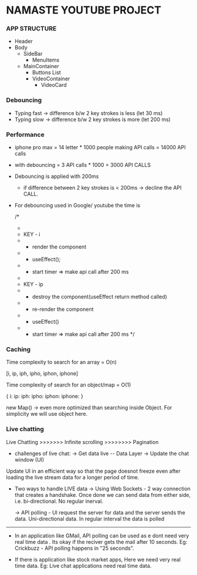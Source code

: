 # NAMASTE YOUTUBE PROJECT

### APP STRUCTURE

- Header
- Body
  - SideBar
    - MenuItems
  - MainContainer
    - Buttons List
    - VideoContainer
      - VideoCard

### Debouncing

- Typing fast -> difference b/w 2 key strokes is less (let 30 ms)
- Typing slow -> difference b/w 2 key strokes is more (let 200 ms)

### Performance

- iphone pro max = 14 letter \* 1000 people making API calls = 14000 API calls
- with debouncing = 3 API calls \* 1000 = 3000 API CALLS

- Debouncing is applied with 200ms

  - if difference between 2 key strokes is < 200ms -> decline the API CALL.

- For debouncing used in Google/ youtube the time is

  /\*

  -
  - KEY - i
  - - render the component
  - - useEffect();
  - - start timer => make api call after 200 ms
  -
  - KEY - ip
  - - destroy the component(useEffect return method called)
  - - re-render the component
  - - useEffect()
  - - start timer => make api call after 200 ms
      \*/

### Caching

Time complexity to search for an array = O(n)

[i, ip, iph, ipho, iphon, iphone]

Time complexity of search for an object/map = O(1)

{
i:
ip:
iph:
ipho:
iphon:
iphone:
}

new Map() -> even more optimized than searching inside Object.
For simplicity we will use object here.

### Live chatting

Live Chatting >>>>>>> Infinite scrolling >>>>>>>> Pagination

- challenges of live chat:
  -> Get data live -- Data Layer
  -> Update the chat window (UI)

Update UI in an efficient way so that the page doesnot freeze even after loading the live stream data for a longer period of time.

- Two ways to handle LIVE data
  -> Using Web Sockets - 2 way connection that creates a handshake. Once done we can send data from either side, i.e. bi-directional. No regular inerval.

  -> API polling - UI request the server for data and the server sends the data. Uni-directional data. In regular interval the data is polled

---

- In an application like GMail, API polling can be used as e dont need very real time data . Its okay if the reciver gets the mail after 10 seconds. Eg: Crickbuzz - API polling happens in "25 seconds".

- If there is application like stock market apps, Here we need very real time data. Eg: Live chat applications need real time data.
